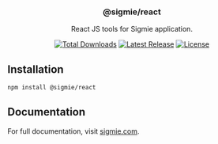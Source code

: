 <h3 align="center">
  @sigmie/react
</h3>

<p align="center">
  React JS tools for Sigmie application.
</p>

<p align="center">
  <a href="https://www.npmjs.com/package/@sigmie/react"><img src="https://img.shields.io/npm/dt/@sigmie/react.svg" alt="Total Downloads"></a>
  <a href="https://github.com/sigmie/react/releases"><img src="https://img.shields.io/npm/v/@sigmie/react.svg" alt="Latest Release"></a>
  <a href="https://github.com/sigmie/react/blob/main/LICENSE"><img src="https://img.shields.io/npm/l/@sigmie/react.svg" alt="License"></a>
</p>

## Installation

```sh
npm install @sigmie/react
```

## Documentation

For full documentation, visit [sigmie.com](https://sigmie.com).
